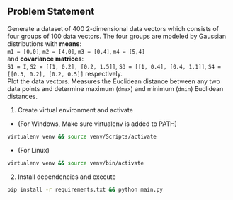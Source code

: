 ## Problem Statement

Generate a dataset of 400 2-dimensional data vectors which consists of four groups of 100 data vectors. The four groups are modeled by Gaussian distributions with **means**:  
```m1 = [0,0]```, ```m2 = [4,0]```, ```m3 = [0,4]```, ```m4 = [5,4]```  
and **covariance matrices**:  
```S1 = I```, ```S2 = [[1, 0.2], [0.2, 1.5]]```, ```S3 = [[1, 0.4], [0.4, 1.1]]```, ```S4 = [[0.3, 0.2], [0.2, 0.5]]``` respectively.  
Plot the data vectors. Measures the Euclidean distance between any two data points and determine maximum (```dmax```) and minimum (```dmin```) Euclidean distances.

 
1. Create virtual environment and activate
- (For Windows, Make sure virtualenv is added to PATH)
```bash
virtualenv venv && source venv/Scripts/activate
```
- (For Linux)
```bash
virtualenv venv && source venv/bin/activate
```
2. Install dependencies and execute
```bash
pip install -r requirements.txt && python main.py
```